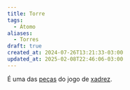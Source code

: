 ```yaml
---
title: Torre
tags:
  - Átomo
aliases:
  - Torres
draft: true
created_at: 2024-07-26T13:21:33-03:00
updated_at: 2025-02-08T22:46:06-03:00
---
```


É uma das [peças](content/atomos/2024/07/08/Xadrez_Pecas.md) do jogo de [xadrez](content/atomos/2024/08/06/Xadrez.md).